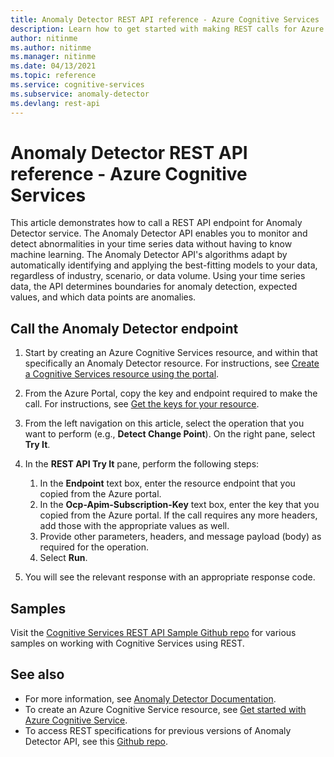 ```yaml
---
title: Anomaly Detector REST API reference - Azure Cognitive Services
description: Learn how to get started with making REST calls for Azure Cognitive Services Anomaly Detector API
author: nitinme
ms.author: nitinme
ms.manager: nitinme
ms.date: 04/13/2021
ms.topic: reference
ms.service: cognitive-services
ms.subservice: anomaly-detector
ms.devlang: rest-api
---
```


# Anomaly Detector REST API reference - Azure Cognitive Services

This article demonstrates how to call a REST API endpoint for Anomaly Detector service. The Anomaly Detector API enables you to monitor and detect abnormalities in your time series data without having to know machine learning. The Anomaly Detector API's algorithms adapt by automatically identifying and applying the best-fitting models to your data, regardless of industry, scenario, or data volume. Using your time series data, the API determines boundaries for anomaly detection, expected values, and which data points are anomalies.

## Call the Anomaly Detector endpoint

1. Start by creating an Azure Cognitive Services resource, and within that specifically an Anomaly Detector resource. For instructions, see [Create a Cognitive Services resource using the portal](https://docs.microsoft.com/en-us/azure/cognitive-services/cognitive-services-apis-create-account).
1. From the Azure Portal, copy the key and endpoint required to make the call. For instructions, see [Get the keys for your resource](https://docs.microsoft.com/en-us/azure/cognitive-services/cognitive-services-apis-create-account#get-the-keys-for-your-resource).
1. From the left navigation on this article, select the operation that you want to perform (e.g., **Detect Change Point**). On the right pane, select **Try It**.
1. In the **REST API Try It** pane, perform the following steps:

    1. In the **Endpoint** text box, enter the resource endpoint that you copied from the Azure portal.
    1. In the **Ocp-Apim-Subscription-Key** text box, enter the key that you copied from the Azure portal. If the call requires any more headers, add those with the appropriate values as well.
    1. Provide other parameters, headers, and message payload (body) as required for the operation.
    1. Select **Run**.
1. You will see the relevant response with an appropriate response code.

## Samples

Visit the [Cognitive Services REST API Sample Github repo](https://github.com/Azure-Samples/cognitive-services-REST-api-samples) for various samples on working with Cognitive Services using REST.

## See also

- For more information, see [Anomaly Detector Documentation](https://docs.microsoft.com/azure/cognitive-services/anomaly-detector/).
- To create an Azure Cognitive Service resource, see [Get started with Azure Cognitive Service](https://docs.microsoft.com/azure/cognitive-services/cognitive-services-apis-create-account).
- To access REST specifications for previous versions of Anomaly Detector API, see this [Github repo](https://github.com/Azure/azure-rest-api-specs/tree/master/specification/cognitiveservices/data-plane/AnomalyDetector).